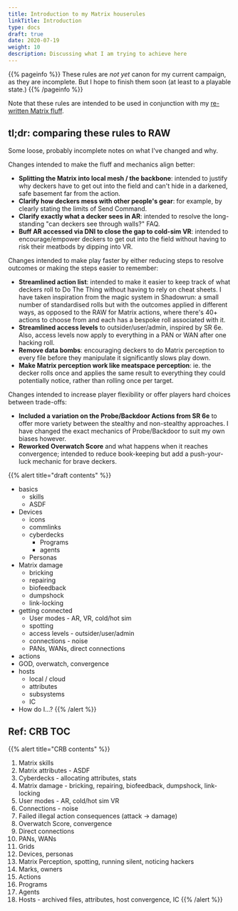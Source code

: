 ```yaml
---
title: Introduction to my Matrix houserules
linkTitle: Introduction
type: docs
draft: true
date: 2020-07-19
weight: 10
description: Discussing what I am trying to achieve here
---
```


{{% pageinfo %}} 
These rules are *not yet* canon for my current campaign, as they are incomplete. But I hope to finish them soon (at least to a playable state.)
{{% /pageinfo %}}

Note that these rules are intended to be used in conjunction with my [re-written Matrix fluff](/setting/matrix_re_fluff/).

## tl;dr: comparing these rules to RAW

Some loose, probably incomplete notes on what I've changed and why.

Changes intended to make the fluff and mechanics align better:

* **Splitting the Matrix into local mesh / the backbone**: intended to justify why deckers have to get out into the field and can't hide in a darkened, safe basement far from the action.
* **Clarify how deckers mess with other people's gear**: for example, by clearly stating the limits of Send Command.
* **Clarify exactly what a decker sees in AR**: intended to resolve the long-standing "can deckers see through walls?" FAQ.
* **Buff AR accessed via DNI to close the gap to cold-sim VR**: intended to encourage/empower deckers to get out into the field without having to risk their meatbods by dipping into VR. 

Changes intended to make play faster by either reducing steps to resolve outcomes or making the steps easier to remember:

* **Streamlined action list**: intended to make it easier to keep track of what deckers roll to Do The Thing without having to rely on cheat sheets. I have taken inspiration from the magic system in Shadowrun: a small number of standardised rolls but with the outcomes applied in different ways, as opposed to the RAW for Matrix actions, where there's 40+ actions to choose from and each has a bespoke roll associated with it.
* **Streamlined access levels** to outsider/user/admin, inspired by SR 6e. Also, access levels now apply to everything in a PAN or WAN after one hacking roll.
* **Remove data bombs**: encouraging deckers to do Matrix perception to every file before they manipulate it significantly slows play down.
* **Make Matrix perception work like meatspace perception**: ie. the decker rolls once and applies the same result to everything they could potentially notice, rather than rolling once per target.

Changes intended to increase player flexibility or offer players hard choices between trade-offs:

* **Included a variation on the Probe/Backdoor Actions from SR 6e** to offer more variety between the stealthy and non-stealthy approaches. I have changed the exact mechanics of Probe/Backdoor to suit my own biases however.
* **Reworked Overwatch Score** and what happens when it reaches convergence; intended to reduce book-keeping but add a push-your-luck mechanic for brave deckers.

{{% alert title="draft contents" %}}
* basics
	* skills
	* ASDF
* Devices
	* icons
	* commlinks
	* cyberdecks
		* Programs
		* agents
	* Personas
* Matrix damage
	* bricking
	* repairing
	* biofeedback
	* dumpshock
	* link-locking
* getting connected
	* User modes - AR, VR, cold/hot sim
	* spotting
	* access levels - outsider/user/admin
	* connections - noise
	* PANs, WANs, direct connections
* actions
* GOD, overwatch, convergence
* hosts
	* local / cloud
	* attributes
	* subsystems
	* IC
* How do I...?
{{% /alert %}} 


## Ref: CRB TOC

{{% alert title="CRB contents" %}}
1. Matrix skills
2. Matrix attributes - ASDF
3. Cyberdecks - allocating attributes, stats
4. Matrix damage - bricking, repairing, biofeedback, dumpshock, link-locking
5. User modes - AR, cold/hot sim VR
6. Connections - noise
7. Failed illegal action consequences (attack -> damage)
8. Overwatch Score, convergence
9. Direct connections
10. PANs, WANs
11. Grids
12. Devices, personas
13. Matrix Perception, spotting, running silent, noticing hackers
14. Marks, owners
15. Actions
16. Programs
17. Agents
18. Hosts - archived files, attributes, host convergence, IC
{{% /alert %}} 



